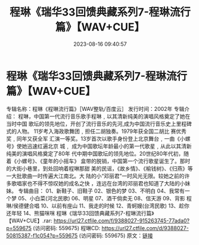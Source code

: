 ﻿---
title: 程琳《瑞华33回馈典藏系列7-程琳流行篇》【WAV+CUE】
date: 2023-08-16 09:40:57
categories: WAV车载音乐、镜像
tags: 华语中文
---
# 程琳《瑞华33回馈典藏系列7-程琳流行篇》【WAV+CUE】

专辑名称：程琳《程琳流行篇》［WAV整轨/百度云］
发行时间：2002年
专辑介绍：
程琳，中国第一代流行音乐歌手程琳﹐以其清新纯美的演唱风格奠定了她在当时中国
歌坛的领先地位，开创了流行音乐的先河,成为中国流行音乐史上里程碑式的人物。
11岁考入海政歌舞团﹐担任二胡独奏。1979年获全国二胡比 赛优秀奖﹐同年又获全军
汇演一等奖。13岁首次以歌手身份登上北京舞台﹐一曲《小螺号》使她迅速红遍北京
城﹐ 成为中国歌坛年龄最小的第一代歌星﹐从此以其清新纯美的演唱风格奠定了80年
代中期中国歌坛的领先地位。20世纪80年代初，随着《小螺号》、《童年的小摇车》
盒带的脱销，中国第一个流行歌星诞生了。那时的大街小巷里，到处回响着程琳那甜
美的民谣，《故乡情》、《榆钱树》、《归燕》等一大批歌曲一时传遍大江南北。大
陆的小“邓丽君”一时风光无限。较她之前的许多歌唱家也不得不惊叹她的成名之快
，连远在台湾的邓丽君也知道了大陆的小妹妹。
专辑曲目：
01、新鞋子、旧鞋子
02、银色的梦
03、不明白
04、我常有一个梦
05、小白菜(河北民歌)
06、明星
07、酒干倘卖无
08、信天游
09、背影 程琳/侯德健合唱
10、以前有座山
11、我走的时候
12、青蚵嫂(台湾民歌)
13、趁你还年轻
14、熊猫咪咪
程琳《瑞华33回馈典藏系列7-程琳流行篇》【WAV+CUE】.rar: https://url27.ctfile.com/f/9388027-915263745-77ada0?p=559675
(访问密码: 559675)
程琳CD: https://url27.ctfile.com/d/9388027-50815387-f1c054?p=559675
(访问密码: 559675)
原文：[链接](https://blog.sina.com.cn/s/blog_1647c7e760103134u.html)